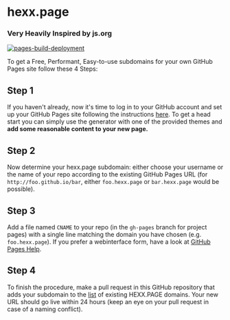 # hexx.page
### Very Heavily Inspired by js.org
[![pages-build-deployment](https://github.com/dotargz/hexx.page/actions/workflows/pages/pages-build-deployment/badge.svg?branch=gh-pages)](https://github.com/dotargz/hexx.page/actions/workflows/pages/pages-build-deployment)

To get a Free, Performant, Easy-to-use subdomains for your own GitHub Pages site follow these 4 Steps:

## Step 1
If you haven't already, now it's time to log in to your GitHub account and set up your GitHub Pages site following the instructions [here](https://pages.github.com/). To get a head start you can simply use the generator with one of the provided themes and **add some reasonable content to your new page.**

## Step 2
Now determine your hexx.page subdomain: either choose your username or the name of your repo according to the existing GitHub Pages URL (for ``http://foo.github.io/bar``, either ``foo.hexx.page`` or ``bar.hexx.page`` would be possible).

## Step 3
Add a file named ``CNAME`` to your repo (in the ``gh-pages`` branch for project pages) with a single line matching the domain you have chosen (e.g. ``foo.hexx.page``). If you prefer a webinterface form, have a look at [GitHub Pages Help](https://help.github.com/articles/adding-or-removing-a-custom-domain-for-your-github-pages-site/).

## Step 4
To finish the procedure, make a pull request in this GitHub repository that adds your subdomain to the [list](https://github.com/dotargz/hexx.page/blob/master/cnames_active.js) of existing HEXX.PAGE domains. Your new URL should go live within 24 hours (keep an eye on your pull request in case of a naming conflict).
